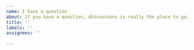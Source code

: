 ```yaml
---
name: I have a question
about: If you have a question, discussions is really the place to go.
title: ''
labels: ''
assignees: ''

---
```



